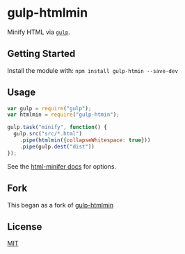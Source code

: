# gulp-htmlmin

Minify HTML via <a href="https://github.com/gulpjs/gulp/">`gulp`</a>.

## Getting Started
Install the module with: `npm install gulp-htmin --save-dev`

## Usage

```js
var gulp = require("gulp");
var htmlmin = require("gulp-htmin");

gulp.task("minify", function() {
  gulp.src("src/*.html")
    .pipe(htmlmin({collapseWhitespace: true}))
    .pipe(gulp.dest("dist"))
});
```

See the <a href="https://github.com/kangax/html-minifier">html-minifer docs</a> for options.

## Fork

This began as a fork of <a href="https://github.com/jonschlinkert">gulp-htmlmin</a>

## License
<a href="http://nate.mit-license.org/">MIT</a>
